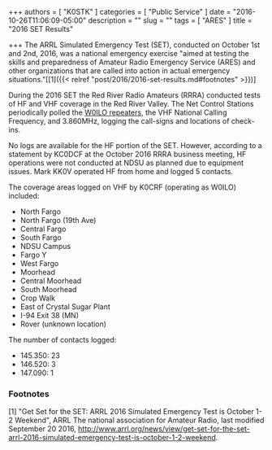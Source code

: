 +++
authors = [ "K0STK" ]
categories = [ "Public Service" ]
date = "2016-10-26T11:06:09-05:00"
description = ""
slug = ""
tags = [ "ARES" ]
title = "2016 SET Results"

+++
The ARRL Simulated Emergency Test (SET), conducted on October 1st and
2nd, 2016, was a national emergency exercise "aimed at testing the
skills and preparedness of Amateur Radio Emergency Service (ARES) and
other organizations that are called into action in actual emergency
situations."[[1]({{< relref "post/2016/2016-set-results.md#footnotes" >}})]

During the 2016 SET the Red River Radio Amateurs (RRRA) conducted tests
of HF and VHF coverage in the Red River Valley. The Net Control Stations
periodically polled the [W0ILO repeaters](/radios/), the VHF National Calling
Frequency, and 
3.860MHz, logging the call-signs and
locations of check-ins.
<!--more-->
No logs are available for the HF portion of the SET. However, according to a
statement by KC0DCF at the October 2016 RRRA business meeting, HF operations
were not conducted at NDSU as planned due to equipment issues. Mark KK0V
operated HF from home and logged 5 contacts.

The coverage areas logged on VHF by K0CRF (operating as W0ILO) included:

* North Fargo
* North Fargo (19th Ave)
* Central Fargo
* South Fargo
* NDSU Campus
* Fargo Y
* West Fargo
* Moorhead
* Central Moorhead
* South Moorhead
* Crop Walk
* East of Crystal Sugar Plant
* I-94 Exit 38 (MN)
* Rover (unknown location)

The number of contacts logged:

* 145.350: 23
* 146.520: 3
* 147.090: 1


### Footnotes

[1] "Get Set for the SET: ARRL 2016 Simulated Emergency Test is October 1-2
Weekend",
ARRL The national association for Amateur Radio,
last modified September 20 2016,
http://www.arrl.org/news/view/get-set-for-the-set-arrl-2016-simulated-emergency-test-is-october-1-2-weekend.
